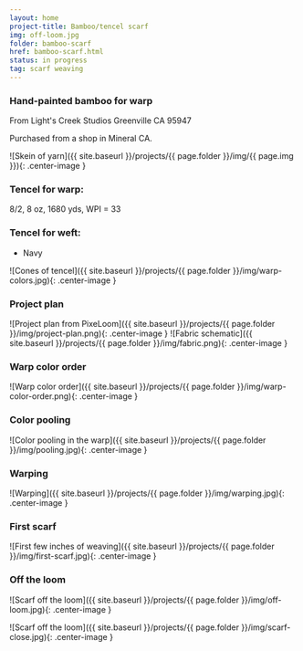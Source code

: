 ```yaml
---
layout: home
project-title: Bamboo/tencel scarf
img: off-loom.jpg
folder: bamboo-scarf
href: bamboo-scarf.html
status: in progress
tag: scarf weaving
---
```

### Hand-painted bamboo for warp
From Light's Creek Studios
Greenville CA 95947

Purchased from a shop in Mineral CA.

![Skein of yarn]({{ site.baseurl }}/projects/{{ page.folder }}/img/{{ page.img }}){: .center-image }

### Tencel for warp:
8/2, 8 oz, 1680 yds, WPI = 33

### Tencel for weft:
* Navy

![Cones of tencel]({{ site.baseurl }}/projects/{{ page.folder }}/img/warp-colors.jpg){: .center-image }

### Project plan

![Project plan from PixeLoom]({{ site.baseurl }}/projects/{{ page.folder }}/img/project-plan.png){: .center-image }
![Fabric schematic]({{ site.baseurl }}/projects/{{ page.folder }}/img/fabric.png){: .center-image }

### Warp color order

![Warp color order]({{ site.baseurl }}/projects/{{ page.folder }}/img/warp-color-order.png){: .center-image }

### Color pooling

![Color pooling in the warp]({{ site.baseurl }}/projects/{{ page.folder }}/img/pooling.jpg){: .center-image }

### Warping

![Warping]({{ site.baseurl }}/projects/{{ page.folder }}/img/warping.jpg){: .center-image }

### First scarf

![First few inches of weaving]({{ site.baseurl }}/projects/{{ page.folder }}/img/first-scarf.jpg){: .center-image }

### Off the loom

![Scarf off the loom]({{ site.baseurl }}/projects/{{ page.folder }}/img/off-loom.jpg){: .center-image }

![Scarf off the loom]({{ site.baseurl }}/projects/{{ page.folder }}/img/scarf-close.jpg){: .center-image }
